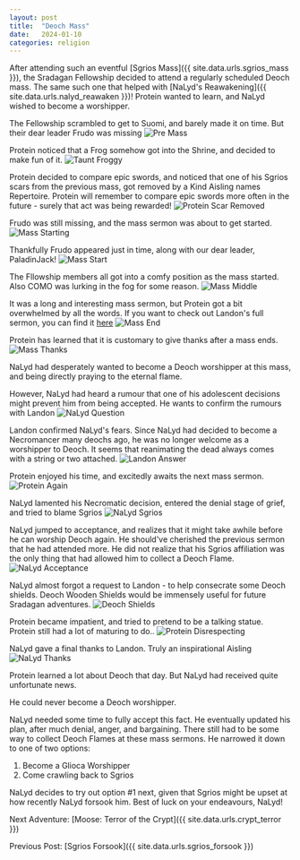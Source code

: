 ```yaml
---
layout: post
title:  "Deoch Mass"
date:   2024-01-10
categories: religion
---
```


After attending such an eventful [Sgrios Mass]({{ site.data.urls.sgrios_mass }}), the Sradagan Fellowship decided to attend a regularly scheduled Deoch mass. The same such one that helped with [NaLyd's Reawakening]({{ site.data.urls.nalyd_reawaken }})! Protein wanted to learn, and NaLyd wished to become a worshipper.

The Fellowship scrambled to get to Suomi, and barely made it on time. But their dear leader Frudo was missing
![Pre Mass](/assets/img/deoch/mass/pre-mass.png)

Protein noticed that a Frog somehow got into the Shrine, and decided to make fun of it.
![Taunt Froggy](/assets/img/deoch/mass/taunt-froggy.png)

Protein decided to compare epic swords, and noticed that one of his Sgrios scars from the previous mass, got removed by a Kind Aisling names Repertoire. Protein will remember to compare epic swords more often in the future - surely that act was being rewarded!
![Protein Scar Removed](/assets/img/deoch/mass/protein-scar-removed.png)

Frudo was still missing, and the mass sermon was about to get started.
![Mass Starting](/assets/img/deoch/mass/mass-starting.png)

Thankfully Frudo appeared just in time, along with our dear leader, PaladinJack!
![Mass Start](/assets/img/deoch/mass/mass-start.png)

The Fllowship members all got into a comfy position as the mass started. Also COMO was lurking in the fog for some reason.
![Mass Middle](/assets/img/deoch/mass/mass-middle.png)

It was a long and interesting mass sermon, but Protein got a bit overwhelmed by all the words. If you want to check out Landon's full sermon, you can find it [here](https://deochtemple.blogspot.com/2024/01/deoch-mass-1-10-2024-geas.html)
![Mass End](/assets/img/deoch/mass/mass-end.png)

Protein has learned that it is customary to give thanks after a mass ends.
![Mass Thanks](/assets/img/deoch/mass/mass-thanks.png)

NaLyd had desperately wanted to become a Deoch worshipper at this mass, and being directly praying to the eternal flame.

However, NaLyd had heard a rumour that one of his adolescent decisions might prevent him from being accepted. He wants to confirm the rumours with Landon
![NaLyd Question](/assets/img/deoch/mass/nalyd-question.png)

Landon confirmed NaLyd's fears. Since NaLyd had decided to become a Necromancer many deochs ago, he was no longer welcome as a worshipper to Deoch. It seems that reanimating the dead always comes with a string or two attached.
![Landon Answer](/assets/img/deoch/mass/landon-answer.png)

Protein enjoyed his time, and excitedly awaits the next mass sermon.
![Protein Again](/assets/img/deoch/mass/protein-again.png)

NaLyd lamented his Necromatic decision, entered the denial stage of grief, and tried to blame Sgrios
![NaLyd Sgrios](/assets/img/deoch/mass/nalyd-sgrios.png)

NaLyd jumped to acceptance, and realizes that it might take awhile before he can worship Deoch again. He should've cherished the previous sermon that he had attended more. He did not realize that his Sgrios affiliation was the only thing that had allowed him to collect a Deoch Flame.
![NaLyd Acceptance](/assets/img/deoch/mass/nalyd-acceptance.png)

NaLyd almost forgot a request to Landon - to help consecrate some Deoch shields. Deoch Wooden Shields would be immensely useful for future Sradagan adventures.
![Deoch Shields](/assets/img/deoch/mass/deoch-shields.png)

Protein became impatient, and tried to pretend to be a talking statue. Protein still had a lot of maturing to do..
![Protein Disrespecting](/assets/img/deoch/mass/protein-disrespecting.png)

NaLyd gave a final thanks to Landon. Truly an inspirational Aisling
![NaLyd Thanks](/assets/img/deoch/mass/nalyd-thanks.png)

Protein learned a lot about Deoch that day. But NaLyd had received quite unfortunate news.

He could never become a Deoch worshipper.

NaLyd needed some time to fully accept this fact. He eventually updated his plan, after much denial, anger, and bargaining. There still had to be some way to collect Deoch Flames at these mass sermons. He narrowed it down to one of two options:

1. Become a Glioca Worshipper
2. Come crawling back to Sgrios

NaLyd decides to try out option #1 next, given that Sgrios might be upset at how recently NaLyd forsook him. Best of luck on your endeavours, NaLyd!


Next Adventure: [Moose: Terror of the Crypt]({{ site.data.urls.crypt_terror }})

Previous Post: [Sgrios Forsook]({{ site.data.urls.sgrios_forsook }})